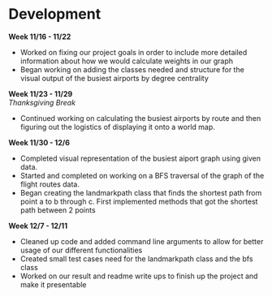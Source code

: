 # Development

**Week 11/16 - 11/22**  
- Worked on fixing our project goals in order to include more detailed information about how we would calculate weights in our graph
- Began working on adding the classes needed and structure for the visual output of the busiest airports by degree centrality

**Week 11/23 - 11/29**  
*Thanksgiving Break*
- Continued working on calculating the busiest airports by route and then figuring out the logistics of displaying it onto a world map.


**Week 11/30 - 12/6**  
- Completed visual representation of the busiest aiport graph using given data. 
- Started and completed on working on a BFS traversal of the graph of the flight routes data.
- Began creating the landmarkpath class that finds the shortest path from point a to b through c. First implemented methods that got the shortest path between 2 points

**Week 12/7 - 12/11**  
- Cleaned up code and added command line arguments to allow for better usage of our different functionalities
- Created small test cases need for the landmarkpath class and the bfs class
- Worked on our result and readme write ups to finish up the project and make it presentable




